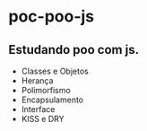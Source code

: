 # poc-poo-js

## Estudando poo com js.

- Classes e Objetos
- Herança
- Polimorfismo
- Encapsulamento
- Interface
- KISS e DRY
